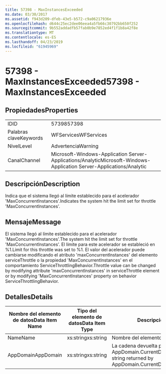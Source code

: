 ```yaml
---
title: 57398 - MaxInstancesExceeded
ms.date: 03/30/2017
ms.assetid: f943d209-dfeb-43e5-b572-c9a06217936e
ms.openlocfilehash: d644c25ec2dee06eea4a5fb66c30792bb650f252
ms.sourcegitcommit: 9b552addadfb57fab0b9e7852ed4f1f1b8a42f8e
ms.translationtype: MT
ms.contentlocale: es-ES
ms.lasthandoff: 04/23/2019
ms.locfileid: "61945969"
---
```

# <a name="57398---maxinstancesexceeded"></a><span data-ttu-id="7ed6a-102">57398 - MaxInstancesExceeded</span><span class="sxs-lookup"><span data-stu-id="7ed6a-102">57398 - MaxInstancesExceeded</span></span>
## <a name="properties"></a><span data-ttu-id="7ed6a-103">Propiedades</span><span class="sxs-lookup"><span data-stu-id="7ed6a-103">Properties</span></span>  
  
|||  
|-|-|  
|<span data-ttu-id="7ed6a-104">ID</span><span class="sxs-lookup"><span data-stu-id="7ed6a-104">ID</span></span>|<span data-ttu-id="7ed6a-105">57398</span><span class="sxs-lookup"><span data-stu-id="7ed6a-105">57398</span></span>|  
|<span data-ttu-id="7ed6a-106">Palabras clave</span><span class="sxs-lookup"><span data-stu-id="7ed6a-106">Keywords</span></span>|<span data-ttu-id="7ed6a-107">WFServices</span><span class="sxs-lookup"><span data-stu-id="7ed6a-107">WFServices</span></span>|  
|<span data-ttu-id="7ed6a-108">Nivel</span><span class="sxs-lookup"><span data-stu-id="7ed6a-108">Level</span></span>|<span data-ttu-id="7ed6a-109">Advertencia</span><span class="sxs-lookup"><span data-stu-id="7ed6a-109">Warning</span></span>|  
|<span data-ttu-id="7ed6a-110">Canal</span><span class="sxs-lookup"><span data-stu-id="7ed6a-110">Channel</span></span>|<span data-ttu-id="7ed6a-111">Microsoft-Windows-Application Server-Applications/Analytic</span><span class="sxs-lookup"><span data-stu-id="7ed6a-111">Microsoft-Windows-Application Server-Applications/Analytic</span></span>|  
  
## <a name="description"></a><span data-ttu-id="7ed6a-112">Descripción</span><span class="sxs-lookup"><span data-stu-id="7ed6a-112">Description</span></span>  
 <span data-ttu-id="7ed6a-113">Indica que el sistema llegó al límite establecido para el acelerador 'MaxConcurrentInstances'.</span><span class="sxs-lookup"><span data-stu-id="7ed6a-113">Indicates the system hit the limit set for throttle 'MaxConcurrentInstances'.</span></span>  
  
## <a name="message"></a><span data-ttu-id="7ed6a-114">Mensaje</span><span class="sxs-lookup"><span data-stu-id="7ed6a-114">Message</span></span>  
 <span data-ttu-id="7ed6a-115">El sistema llegó al límite establecido para el acelerador 'MaxConcurrentInstances'.</span><span class="sxs-lookup"><span data-stu-id="7ed6a-115">The system hit the limit set for throttle 'MaxConcurrentInstances'.</span></span> <span data-ttu-id="7ed6a-116">El límite para este acelerador se estableció en %1.</span><span class="sxs-lookup"><span data-stu-id="7ed6a-116">Limit for this throttle was set to %1.</span></span> <span data-ttu-id="7ed6a-117">El valor del acelerador puede cambiarse modificando el atributo 'maxConcurrentInstances' del elemento serviceThrottle o la propiedad 'MaxConcurrentInstances' en el comportamiento ServiceThrottlingBehavior.</span><span class="sxs-lookup"><span data-stu-id="7ed6a-117">Throttle value can be changed by modifying attribute 'maxConcurrentInstances' in serviceThrottle element or by modifying 'MaxConcurrentInstances' property on behavior ServiceThrottlingBehavior.</span></span>  
  
## <a name="details"></a><span data-ttu-id="7ed6a-118">Detalles</span><span class="sxs-lookup"><span data-stu-id="7ed6a-118">Details</span></span>  
  
|<span data-ttu-id="7ed6a-119">Nombre del elemento de datos</span><span class="sxs-lookup"><span data-stu-id="7ed6a-119">Data Item Name</span></span>|<span data-ttu-id="7ed6a-120">Tipo del elemento de datos</span><span class="sxs-lookup"><span data-stu-id="7ed6a-120">Data Item Type</span></span>|<span data-ttu-id="7ed6a-121">Descripción</span><span class="sxs-lookup"><span data-stu-id="7ed6a-121">Description</span></span>|  
|--------------------|--------------------|-----------------|  
|<span data-ttu-id="7ed6a-122">Name</span><span class="sxs-lookup"><span data-stu-id="7ed6a-122">Name</span></span>|<span data-ttu-id="7ed6a-123">xs:string</span><span class="sxs-lookup"><span data-stu-id="7ed6a-123">xs:string</span></span>|<span data-ttu-id="7ed6a-124">Nombre del elemento.</span><span class="sxs-lookup"><span data-stu-id="7ed6a-124">The name of the item.</span></span>|  
|<span data-ttu-id="7ed6a-125">AppDomain</span><span class="sxs-lookup"><span data-stu-id="7ed6a-125">AppDomain</span></span>|<span data-ttu-id="7ed6a-126">xs:string</span><span class="sxs-lookup"><span data-stu-id="7ed6a-126">xs:string</span></span>|<span data-ttu-id="7ed6a-127">La cadena devuelta por AppDomain.CurrentDomain.FriendlyName.</span><span class="sxs-lookup"><span data-stu-id="7ed6a-127">The string returned by AppDomain.CurrentDomain.FriendlyName.</span></span>|
